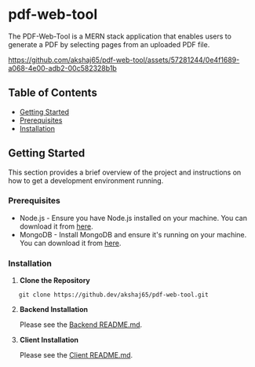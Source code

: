 # pdf-web-tool

The PDF-Web-Tool is a MERN stack application that enables users to generate a PDF by selecting pages from an uploaded PDF file.

https://github.com/akshaj65/pdf-web-tool/assets/57281244/0e4f1689-a068-4e00-adb2-00c582328b1b


## Table of Contents

- [Getting Started](#getting-started)
- [Prerequisites](#prerequisites)
- [Installation](#installation)

## Getting Started

This section provides a brief overview of the project and instructions on how to get a development environment running.

### Prerequisites

- Node.js - Ensure you have Node.js installed on your machine. You can download it from [here](https://nodejs.org/en/download/).
- MongoDB - Install MongoDB and ensure it's running on your machine. You can download it from [here](https://www.mongodb.com/try/download/community).

### Installation

1. **Clone the Repository**

```
   git clone https://github.dev/akshaj65/pdf-web-tool.git
```

2. **Backend Installation**

    Please see the [Backend README.md](./backend/README.md).

2. **Client Installation**

    Please see the [Client README.md](./client/README.md).